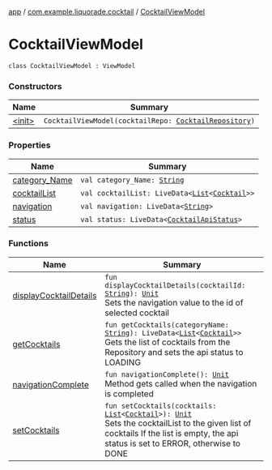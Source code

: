 [app](../../index.md) / [com.example.liquorade.cocktail](../index.md) / [CocktailViewModel](./index.md)

# CocktailViewModel

`class CocktailViewModel : ViewModel`

### Constructors

| Name | Summary |
|---|---|
| [&lt;init&gt;](-init-.md) | `CocktailViewModel(cocktailRepo: `[`CocktailRepository`](../../com.example.liquorade.repository/-cocktail-repository/index.md)`)` |

### Properties

| Name | Summary |
|---|---|
| [category_Name](category_-name.md) | `val category_Name: `[`String`](https://kotlinlang.org/api/latest/jvm/stdlib/kotlin/-string/index.html) |
| [cocktailList](cocktail-list.md) | `val cocktailList: LiveData<`[`List`](https://kotlinlang.org/api/latest/jvm/stdlib/kotlin.collections/-list/index.html)`<`[`Cocktail`](../../com.example.liquorade.domain/-cocktail/index.md)`>>` |
| [navigation](navigation.md) | `val navigation: LiveData<`[`String`](https://kotlinlang.org/api/latest/jvm/stdlib/kotlin/-string/index.html)`>` |
| [status](status.md) | `val status: LiveData<`[`CocktailApiStatus`](../-cocktail-api-status/index.md)`>` |

### Functions

| Name | Summary |
|---|---|
| [displayCocktailDetails](display-cocktail-details.md) | `fun displayCocktailDetails(cocktailId: `[`String`](https://kotlinlang.org/api/latest/jvm/stdlib/kotlin/-string/index.html)`): `[`Unit`](https://kotlinlang.org/api/latest/jvm/stdlib/kotlin/-unit/index.html)<br>Sets the navigation value to the id of selected cocktail |
| [getCocktails](get-cocktails.md) | `fun getCocktails(categoryName: `[`String`](https://kotlinlang.org/api/latest/jvm/stdlib/kotlin/-string/index.html)`): LiveData<`[`List`](https://kotlinlang.org/api/latest/jvm/stdlib/kotlin.collections/-list/index.html)`<`[`Cocktail`](../../com.example.liquorade.domain/-cocktail/index.md)`>>`<br>Gets the list of cocktails from the Repository and sets the api status to LOADING |
| [navigationComplete](navigation-complete.md) | `fun navigationComplete(): `[`Unit`](https://kotlinlang.org/api/latest/jvm/stdlib/kotlin/-unit/index.html)<br>Method gets called when the navigation is completed |
| [setCocktails](set-cocktails.md) | `fun setCocktails(cocktails: `[`List`](https://kotlinlang.org/api/latest/jvm/stdlib/kotlin.collections/-list/index.html)`<`[`Cocktail`](../../com.example.liquorade.domain/-cocktail/index.md)`>): `[`Unit`](https://kotlinlang.org/api/latest/jvm/stdlib/kotlin/-unit/index.html)<br>Sets the cocktailList to the given list of cocktails If the list is empty, the api status is set to ERROR, otherwise to DONE |
